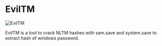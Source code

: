 # EvilTM

![EvilTM](https://github.com/WR117H/EvilTM/assets/97615989/0032047e-1e3a-4574-9df2-9f8238d98ae7)

EvilTM is a tool to crack NLTM hashes with sam.save 
and system.save to extract hash of windows password.
